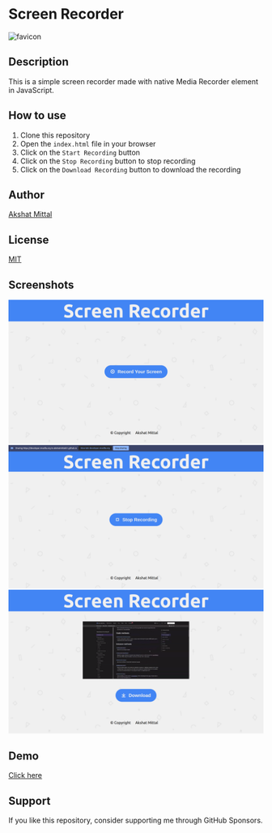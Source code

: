 # Screen Recorder

![favicon]('./favicon.png')

## Description

This is a simple screen recorder made with native Media Recorder element in JavaScript.

## How to use

1. Clone this repository
2. Open the `index.html` file in your browser
3. Click on the `Start Recording` button
4. Click on the `Stop Recording` button to stop recording
5. Click on the `Download Recording` button to download the recording

## Author

[Akshat Mittal](https://akshatmittal61.vercel.app/)

## License

[MIT](LICENSE)

## Screenshots

![Screenshot 1](images/1.png)
![Screenshot 2](images/2.png)
![Screenshot 3](images/3.png)

## Demo

[Click here](https://akshatmittal61.github.io/screen-recorder/)

## Support

If you like this repository, consider supporting me through GitHub Sponsors.
